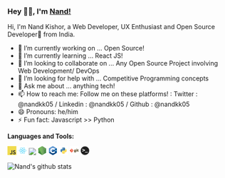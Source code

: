 ### Hey 👋🏽, I'm [Nand!](https://nandkishor.me) 


Hi, I'm Nand Kishor, a Web Developer, UX Enthusiast and Open Source Developer🚀 from India.
<br />




- 🔭 I’m currently working on ... Open Source!
- 🌱 I’m currently learning ... React JS!
- 👯 I’m looking to collaborate on ... Any Open Source Project involving Web Development/ DevOps
- 🤔 I’m looking for help with ... Competitive Programming concepts
- 💬 Ask me about ... anything tech!
- 📫 How to reach me: Follow me on these platforms! : Twitter : @nandkk05 / Linkedin : @nandkk05 / Github : @nandkk05
- 😄 Pronouns: he/him
- ⚡ Fun fact: Javascript >> Python


**Languages and Tools:**  

<code><img height="20" src="https://raw.githubusercontent.com/github/explore/80688e429a7d4ef2fca1e82350fe8e3517d3494d/topics/javascript/javascript.png"></code>
<code><img height="20" src="https://raw.githubusercontent.com/github/explore/80688e429a7d4ef2fca1e82350fe8e3517d3494d/topics/react/react.png"></code>
<code><img height="20" src="https://user-images.githubusercontent.com/33036554/94351981-f0278a80-007c-11eb-9895-4c7960e6c122.png"></code>
<code><img height="20" src="https://raw.githubusercontent.com/github/explore/80688e429a7d4ef2fca1e82350fe8e3517d3494d/topics/nodejs/nodejs.png"></code>
<code><img height="20" src="https://raw.githubusercontent.com/github/explore/80688e429a7d4ef2fca1e82350fe8e3517d3494d/topics/cpp/cpp.png"></code>
<code><img height="20" src="https://raw.githubusercontent.com/github/explore/80688e429a7d4ef2fca1e82350fe8e3517d3494d/topics/python/python.png"></code>
<code><img height="20" src="https://raw.githubusercontent.com/github/explore/80688e429a7d4ef2fca1e82350fe8e3517d3494d/topics/git/git.png"></code>
<code><img height="20" src="https://raw.githubusercontent.com/github/explore/80688e429a7d4ef2fca1e82350fe8e3517d3494d/topics/terminal/terminal.png"></code>

![Nand's github stats](https://github-readme-stats.vercel.app/api?username=nandkk05&show_icons=true&hide_border=true)

